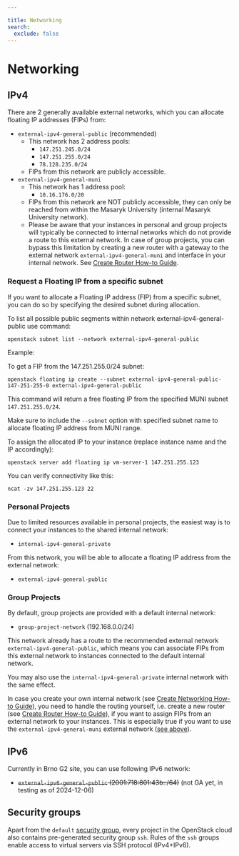 ```yaml
---

title: Networking
search:
  exclude: false
---
```


# Networking

## IPv4

There are 2 generally available external networks, which you can allocate floating IP addresses (FIPs) from:

- `external-ipv4-general-public` (recommended)
    - This network has 2 address pools:
        - `147.251.245.0/24`
        - `147.251.255.0/24`
        - `78.128.235.0/24`
    - FIPs from this network are publicly accessible.
- `external-ipv4-general-muni`
    - This network has 1 address pool:
        - `10.16.176.0/20`
    - FIPs from this network are NOT publicly accessible, they can only be reached from within the Masaryk University (internal Masaryk University network).
    - Please be aware that your instances in personal and group projects will typically be connected to internal networks which do not provide
      a route to this external network.
      In case of group projects, you can bypass this limitation by creating a new router with a gateway to the external network `external-ipv4-general-muni`
      and interface in your internal network.
      See [Create Router How-to Guide](../../../how-to-guides/create-router).

### Request a Floating IP from a specific subnet 

If you want to allocate a Floating IP address (FIP) from a specific subnet, you can do so by specifying the desired subnet during allocation.

To list all possible public segments within network external-ipv4-general-public use command:

```
openstack subnet list --network external-ipv4-general-public
```

Example:

To get a FIP from the 147.251.255.0/24 subnet:

```
openstack floating ip create --subnet external-ipv4-general-public-147-251-255-0 external-ipv4-general-public
```

This command will return a free floating IP from the specified MUNI subnet `147.251.255.0/24`.

Make sure to include the `--subnet` option with specified subnet name to allocate floating IP address from MUNI range.

To assign the allocated IP to your instance (replace instance name and the IP accordingly):

```
openstack server add floating ip vm-server-1 147.251.255.123
```

You can verify connectivity like this:

```
ncat -zv 147.251.255.123 22
```


### Personal Projects

Due to limited resources available in personal projects, the easiest way is to connect your instances to the shared internal network:

- `internal-ipv4-general-private`

From this network, you will be able to allocate a floating IP address from the external network:

- `external-ipv4-general-public`


### Group Projects

By default, group projects are provided with a default internal network:

- `group-project-network` (192.168.0.0/24)

This network already has a route to the recommended external network `external-ipv4-general-public`, which means you can associate FIPs from this
external network to instances connected to the default internal network.

You may also use the `internal-ipv4-general-private` internal network with the same effect.

In case you create your own internal network (see [Create Networking How-to Guide](../../../how-to-guides/create-networking)), you need to handle the routing
yourself, i.e. create a new router (see [Create Router How-to Guide](../../../how-to-guides/create-router)), if you want to assign FIPs from an external network
to your instances.
This is especially true if you want to use the `external-ipv4-general-muni` external network ([see above](#ipv4)).


## IPv6

Currently in Brno G2 site, you can use following IPv6 network:

- ~~`external-ipv6-general-public` (2001:718:801:43b::/64)~~ (not GA yet, in testing as of 2024-12-06)


## Security groups

Apart from the `default` [security group](../../../additional-information/security-groups), every project in the OpenStack cloud also contains pre-generated security group `ssh`. Rules of the `ssh` groups enable access to virtual servers via SSH protocol (IPv4+IPv6).
